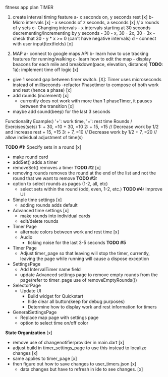 fitness app plan
TIMER
1) create interval timing feature
	a- x seconds on, y seconds rest [x]
	b- Micro intervals [x]
		- x seconds of z seconds, a seconds [x] // x rounds of y sets
	c- Changing intervals
		- x intervals starting at 30 seconds decrementing/incrementing by y seconds
			- 30 - x, 30 - 2x, 30 - 3x
		- check that  30 - y * x >= 0 (can't have negative intervals)
	d - connect with user input(textfields) [x]
	
2) MAP
	a- connect to google maps API
	b- learn how to use tracking features for running/walking
	c- learn how to edit the map
		- display beacons for each mile and breakdown(pace, elevation, distance)
**TODO**:
1a): implement time off logic [x]
- give 1 second gap between timer switch. [X]: Timer uses microseconds instead of milliseconds 
	-refactor Phasetimer to compose of both work and rest (hence a phase) [x]
- add rounds (increment) [x]
	- currently does not work with more than 1 phaseTimer, it pauses between the transition [x]
- maybe add sound(beep) for the last 3 seconds 

Functionality Example:) '+': work time, '=': rest time
    Rounds / Exercises(sets)
    1: + 30, =10
       + 30, =10
    2: + 15, =15 // Decrease work by 1/2 and increase rest
       + 15, =15
    3: + 7, =10 // Decrease work by 1/2 
       + 7, =20 // allow individual adjustment of time(s)

**TODO #1:** Specify sets in a round [x]
- make round card
- addSet() adds a timer
- removeSet() removes a timer
**TODO #2** [x]
- removing rounds removes the round at the end of the list and not the round that we want to remove 
**TODO #3:**
- option to select rounds as pages (1-2, all, etc)
    - select sets within the round (odd, even, 1-2, etc.)
**TODO #4:** Improve UI
- Simple time settings [x]
	- adding rounds adds default 
- Advanced time settings [x]
	- make rounds into individual cards
	- edit/delete rounds	
- Timer Page
	- alternate colors between work and rest time [x]
	- Audio
		- ticking noise for the last 3-5 seconds
**TODO #5**
- Timer Page
	- Adjust timer_page so that leaving will stop the timer, currently, leaving the page while running will cause a dispose exception
- SettingsPage
	- Add IntervalTimer name field
	- update Advanced settings page to remove empty rounds from the page(refer to timer_page use of removeEmptyRounds())
- SelectorPage
	- Update UI
		- Build widget for Quickstart
		- hide clear all button(keep for debug purposes)
		- Determine how to display work and rest information for timers
- GeneralSettingsPage
	- Replace map page with settings page
	- option to select time on/off color


**State Organization** [x]
- remove use of changenotifierprovider in main.dart [x]
- adjust build in timer_settings_page to use this instead to localize changes [x]
- same applies to timer_page [x]
- then figure out how to save changes to user_timers.json [x]
	- data changes but have to refresh in ide to see changes. [x]
